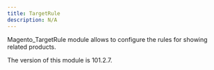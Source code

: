 ```yaml
---
title: TargetRule
description: N/A
---
```


Magento_TargetRule module allows to configure the rules for showing related products.

<InlineAlert slots="text" />
The version of this module is 101.2.7.
